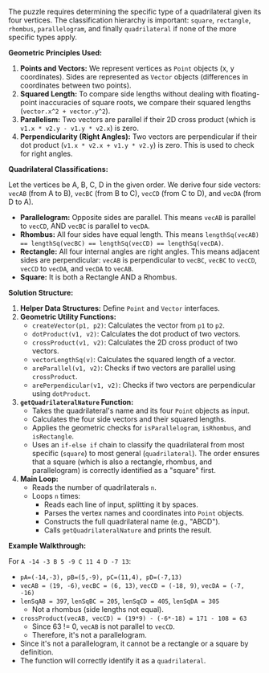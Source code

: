 The puzzle requires determining the specific type of a quadrilateral given its four vertices. The classification hierarchy is important: `square`, `rectangle`, `rhombus`, `parallelogram`, and finally `quadrilateral` if none of the more specific types apply.

**Geometric Principles Used:**

1.  **Points and Vectors:** We represent vertices as `Point` objects (x, y coordinates). Sides are represented as `Vector` objects (differences in coordinates between two points).
2.  **Squared Length:** To compare side lengths without dealing with floating-point inaccuracies of square roots, we compare their squared lengths (`vector.x^2 + vector.y^2`).
3.  **Parallelism:** Two vectors are parallel if their 2D cross product (which is `v1.x * v2.y - v1.y * v2.x`) is zero.
4.  **Perpendicularity (Right Angles):** Two vectors are perpendicular if their dot product (`v1.x * v2.x + v1.y * v2.y`) is zero. This is used to check for right angles.

**Quadrilateral Classifications:**

Let the vertices be A, B, C, D in the given order.
We derive four side vectors: `vecAB` (from A to B), `vecBC` (from B to C), `vecCD` (from C to D), and `vecDA` (from D to A).

*   **Parallelogram:** Opposite sides are parallel. This means `vecAB` is parallel to `vecCD`, AND `vecBC` is parallel to `vecDA`.
*   **Rhombus:** All four sides have equal length. This means `lengthSq(vecAB) == lengthSq(vecBC) == lengthSq(vecCD) == lengthSq(vecDA)`.
*   **Rectangle:** All four internal angles are right angles. This means adjacent sides are perpendicular: `vecAB` is perpendicular to `vecBC`, `vecBC` to `vecCD`, `vecCD` to `vecDA`, and `vecDA` to `vecAB`.
*   **Square:** It is both a Rectangle AND a Rhombus.

**Solution Structure:**

1.  **Helper Data Structures:** Define `Point` and `Vector` interfaces.
2.  **Geometric Utility Functions:**
    *   `createVector(p1, p2)`: Calculates the vector from `p1` to `p2`.
    *   `dotProduct(v1, v2)`: Calculates the dot product of two vectors.
    *   `crossProduct(v1, v2)`: Calculates the 2D cross product of two vectors.
    *   `vectorLengthSq(v)`: Calculates the squared length of a vector.
    *   `areParallel(v1, v2)`: Checks if two vectors are parallel using `crossProduct`.
    *   `arePerpendicular(v1, v2)`: Checks if two vectors are perpendicular using `dotProduct`.
3.  **`getQuadrilateralNature` Function:**
    *   Takes the quadrilateral's name and its four `Point` objects as input.
    *   Calculates the four side vectors and their squared lengths.
    *   Applies the geometric checks for `isParallelogram`, `isRhombus`, and `isRectangle`.
    *   Uses an `if-else if` chain to classify the quadrilateral from most specific (`square`) to most general (`quadrilateral`). The order ensures that a square (which is also a rectangle, rhombus, and parallelogram) is correctly identified as a "square" first.
4.  **Main Loop:**
    *   Reads the number of quadrilaterals `n`.
    *   Loops `n` times:
        *   Reads each line of input, splitting it by spaces.
        *   Parses the vertex names and coordinates into `Point` objects.
        *   Constructs the full quadrilateral name (e.g., "ABCD").
        *   Calls `getQuadrilateralNature` and prints the result.

**Example Walkthrough:**

For `A -14 -3 B 5 -9 C 11 4 D -7 13`:
*   `pA=(-14,-3), pB=(5,-9), pC=(11,4), pD=(-7,13)`
*   `vecAB = (19, -6)`, `vecBC = (6, 13)`, `vecCD = (-18, 9)`, `vecDA = (-7, -16)`
*   `lenSqAB = 397`, `lenSqBC = 205`, `lenSqCD = 405`, `lenSqDA = 305`
    *   Not a rhombus (side lengths not equal).
*   `crossProduct(vecAB, vecCD) = (19*9) - (-6*-18) = 171 - 108 = 63`
    *   Since 63 != 0, `vecAB` is not parallel to `vecCD`.
    *   Therefore, it's not a parallelogram.
*   Since it's not a parallelogram, it cannot be a rectangle or a square by definition.
*   The function will correctly identify it as a `quadrilateral`.